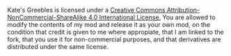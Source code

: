 Kate's Greebles is licensed under a [Creative Commons Attribution-NonCommercial-ShareAlike 4.0 International License.](https://creativecommons.org/licenses/by-nc-sa/4.0/)
You are allowed to modify the contents of my mod and release it as your own mod, on the condition that credit is given to me where appropiate, that I am linked to the fork, that you use it for non-commercial purposes, and that derivatives are distributed under the same license.

